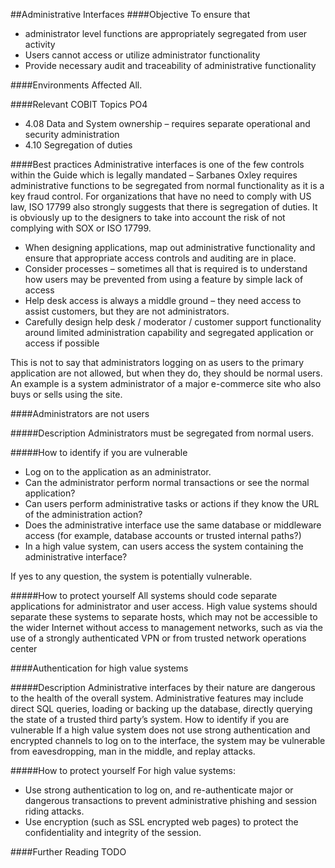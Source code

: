 ##Administrative Interfaces
####Objective
To ensure that 

*	administrator level functions are appropriately segregated from user activity
*	Users cannot access or utilize administrator functionality
*	Provide necessary audit and traceability of administrative functionality

####Environments Affected
All. 

####Relevant COBIT Topics
PO4

*	4.08 Data and System ownership – requires separate operational and security administration
*	4.10 Segregation of duties

####Best practices
Administrative interfaces is one of the  few controls within the Guide which is legally mandated – Sarbanes Oxley requires administrative functions to be segregated from normal functionality as it is a key fraud control. For organizations that have no need to comply with US law, ISO 17799 also strongly suggests that there is segregation of duties. It is obviously up to the designers to take into account the risk of not complying with SOX or ISO 17799. 

*	When designing applications, map out administrative functionality and ensure that appropriate access controls and auditing are in place.
*	Consider processes – sometimes all that is required is to understand how users may be prevented from using a feature by simple lack of access
*	Help desk access is always a middle ground – they need access to assist customers, but they are not administrators. 
*	Carefully design help desk / moderator  / customer support functionality around limited administration capability and segregated application or access if possible

This is not to say that administrators logging on as users to the primary application are not allowed, but when they do, they should be normal users. An example is a system administrator of a major e-commerce site who also buys or sells using the site. 

####Administrators are not users

#####Description
Administrators must be segregated from normal users.

#####How to identify if you are vulnerable
*	Log on to the application as an administrator. 
*	Can the administrator perform normal transactions or see the normal application?
*	Can users perform administrative tasks or actions if they know the URL of the administration action?
*	Does the administrative interface use the same database or middleware access (for example, database accounts or trusted internal paths?) 
*	In a high value system, can users access the system containing the administrative interface?

If yes to any question, the system is potentially vulnerable. 

#####How to protect yourself
All systems should code separate applications for administrator and user access. High value systems should separate these systems to separate hosts, which may not be accessible to the wider Internet without access to management networks, such as via the use of a strongly authenticated VPN or from trusted network operations center 

####Authentication for high value systems

#####Description
Administrative interfaces by their nature are dangerous to the health of the overall system. Administrative features may include direct SQL queries, loading or backing up the database, directly querying the state of a trusted third party’s system.
How to identify if you are vulnerable
If a high value system does not use strong authentication and encrypted channels to log on to the interface, the system may be vulnerable from eavesdropping, man in the middle, and replay attacks. 

#####How to protect yourself
For high value systems:

*	Use strong authentication to log on, and re-authenticate major or dangerous transactions to prevent administrative phishing and session riding attacks. 
*	Use encryption (such as SSL encrypted web pages) to protect the confidentiality and integrity of the session. 

####Further Reading
TODO

 

